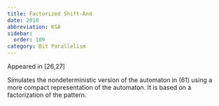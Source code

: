 ```yaml
---
title: Factorized Shift-And
date: 2010
abbreviation: KSA
sidebar:
  order: 109
category: Bit Parallelism
---
```


Appeared in [26,27]

Simulates the nondeterministic version of the automaton in (61) using a more compact representation of the automaton. It is based on a factorization of the pattern.
